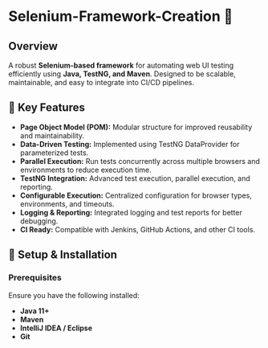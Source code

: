 # Selenium-Framework-Creation 🚀

## Overview
A robust **Selenium-based framework** for automating web UI testing efficiently using **Java, TestNG, and Maven**. Designed to be scalable, maintainable, and easy to integrate into CI/CD pipelines.

## 🎯 Key Features

- **Page Object Model (POM):** Modular structure for improved reusability and maintainability.
- **Data-Driven Testing:** Implemented using TestNG DataProvider for parameterized tests.
- **Parallel Execution:** Run tests concurrently across multiple browsers and environments to reduce execution time.
- **TestNG Integration:** Advanced test execution, parallel execution, and reporting.
- **Configurable Execution:** Centralized configuration for browser types, environments, and timeouts.
- **Logging & Reporting:** Integrated logging and test reports for better debugging.
- **CI Ready:** Compatible with Jenkins, GitHub Actions, and other CI tools.

## 🔧 Setup & Installation

### Prerequisites
Ensure you have the following installed:

- **Java 11+**
- **Maven**
- **IntelliJ IDEA / Eclipse**
- **Git**

